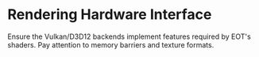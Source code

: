 # Rendering Hardware Interface

Ensure the Vulkan/D3D12 backends implement features required by EOT's shaders. Pay attention to memory barriers and texture formats.
